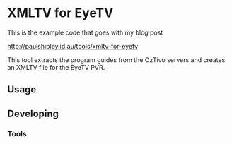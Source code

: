 

# XMLTV for EyeTV

This is the example code that goes with my blog post

http://paulshipley.id.au/tools/xmltv-for-eyetv

This tool extracts the program guides from the OzTivo servers and creates an XMLTV file for the EyeTV PVR.




## Usage



## Developing



### Tools

